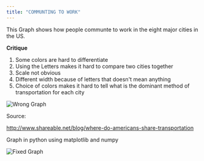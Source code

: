 ```yaml
---
title: "COMMUNTING TO WORK"
---
```




This Graph shows how people communte to work in the eight major cities in the US.



**Critique**


1. Some colors are hard to differentiate
2. Using the Letters makes it hard to compare two cities together
3. Scale not obvious 
4. Different width because of letters that doesn't mean anything
5. Choice of colors makes it hard to tell what is the dominant method of transportation for each city


![Wrong Graph](https://github.com/lfawaz/edav/blob/gh-pages/_lf2494_blogpost/commuting_to_work-diagram.jpg?raw=true)

Source:

http://www.shareable.net/blog/where-do-americans-share-transportation

Graph in python using matplotlib and numpy

![Fixed Graph](https://github.com/lfawaz/edav/blob/gh-pages/_lf2494_blogpost/right_graph.png?raw=true)
